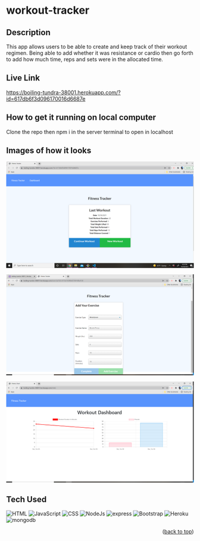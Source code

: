 # workout-tracker

## Description 
This app allows users to be able to create and keep track of their workout regimen. Being able to add whether it was resistance or cardio then go forth to add how much time, reps and sets were in the allocated time. 

## Live Link 
https://boiling-tundra-38001.herokuapp.com/?id=617db6f3d096170016d6687e 

## How to get it running on local computer
Clone the repo then npm i in the server terminal to open in localhost 

## Images of how it looks 

![starting page](./images/tracker.png)

![form](./images/form.png)

![dashboard](./images/dashboard.png)

## Tech Used

  <div style='margin: 1em 0;'>
<img src="https://cdn.jsdelivr.net/gh/devicons/devicon/icons/html5/html5-original.svg" alt="HTML" width="4%" />
<img src="https://cdn.jsdelivr.net/gh/devicons/devicon/icons/javascript/javascript-original.svg" alt="JavaScript" width="4%" />
<img src="https://cdn.jsdelivr.net/gh/devicons/devicon/icons/css3/css3-original.svg" alt="CSS" width="4%" />
<img src="https://cdn.jsdelivr.net/gh/devicons/devicon/icons/nodejs/nodejs-original.svg" alt="NodeJs" width="4%" />
<img src="https://cdn.jsdelivr.net/gh/devicons/devicon/icons/express/express-original-wordmark.svg" alt="express" width="4%" />
<img src="https://cdn.jsdelivr.net/gh/devicons/devicon/icons/bootstrap/bootstrap-original.svg" alt="Bootstrap" width="4%" />
<img src="https://cdn.jsdelivr.net/gh/devicons/devicon/icons/heroku/heroku-original.svg" alt="Heroku" width="4%" />
<img src="https://cdn.jsdelivr.net/gh/devicons/devicon/icons/mongodb/mongodb-original.svg" alt="mongodb" width="4%" />
</div>

<p align="right">(<a href="#top">back to top</a>)</p>